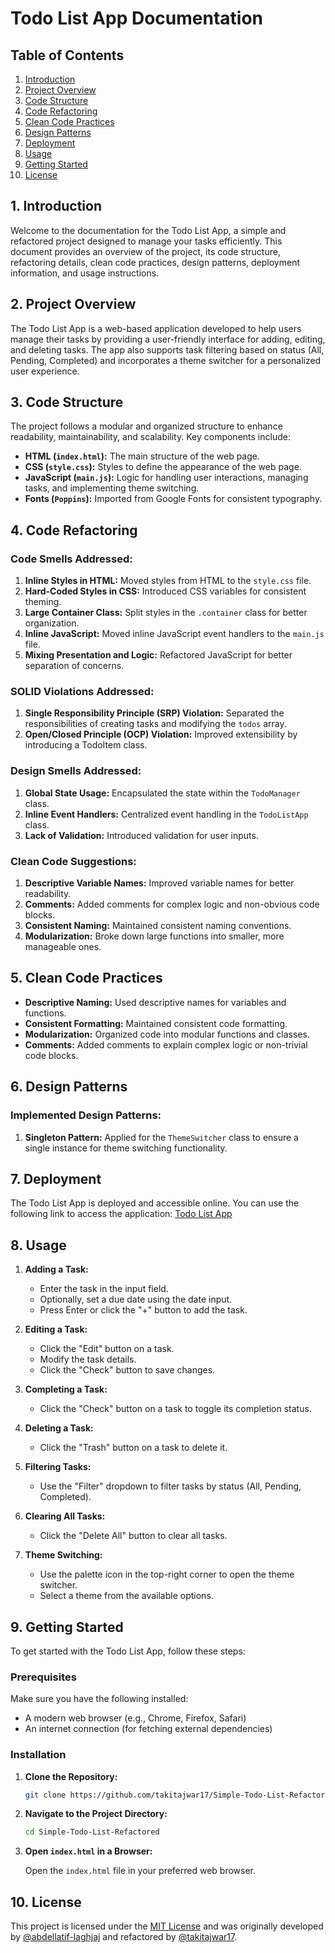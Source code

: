 # Todo List App Documentation

## Table of Contents

1. [Introduction](#1-introduction)
2. [Project Overview](#2-project-overview)
3. [Code Structure](#3-code-structure)
4. [Code Refactoring](#4-code-refactoring)
5. [Clean Code Practices](#5-clean-code-practices)
6. [Design Patterns](#6-design-patterns)
7. [Deployment](#7-deployment)
8. [Usage](#8-usage)
9. [Getting Started](#9-getting-started)
10. [License](#10-license)

## 1. Introduction

Welcome to the documentation for the Todo List App, a simple and refactored project designed to manage your tasks efficiently. This document provides an overview of the project, its code structure, refactoring details, clean code practices, design patterns, deployment information, and usage instructions.

## 2. Project Overview

The Todo List App is a web-based application developed to help users manage their tasks by providing a user-friendly interface for adding, editing, and deleting tasks. The app also supports task filtering based on status (All, Pending, Completed) and incorporates a theme switcher for a personalized user experience.

## 3. Code Structure

The project follows a modular and organized structure to enhance readability, maintainability, and scalability. Key components include:

- **HTML (`index.html`):** The main structure of the web page.
- **CSS (`style.css`):** Styles to define the appearance of the web page.
- **JavaScript (`main.js`):** Logic for handling user interactions, managing tasks, and implementing theme switching.
- **Fonts (`Poppins`):** Imported from Google Fonts for consistent typography.

## 4. Code Refactoring

### Code Smells Addressed:

1. **Inline Styles in HTML:** Moved styles from HTML to the `style.css` file.
2. **Hard-Coded Styles in CSS:** Introduced CSS variables for consistent theming.
3. **Large Container Class:** Split styles in the `.container` class for better organization.
4. **Inline JavaScript:** Moved inline JavaScript event handlers to the `main.js` file.
5. **Mixing Presentation and Logic:** Refactored JavaScript for better separation of concerns.

### SOLID Violations Addressed:

1. **Single Responsibility Principle (SRP) Violation:** Separated the responsibilities of creating tasks and modifying the `todos` array.
2. **Open/Closed Principle (OCP) Violation:** Improved extensibility by introducing a TodoItem class.

### Design Smells Addressed:

1. **Global State Usage:** Encapsulated the state within the `TodoManager` class.
2. **Inline Event Handlers:** Centralized event handling in the `TodoListApp` class.
3. **Lack of Validation:** Introduced validation for user inputs.

### Clean Code Suggestions:

1. **Descriptive Variable Names:** Improved variable names for better readability.
2. **Comments:** Added comments for complex logic and non-obvious code blocks.
3. **Consistent Naming:** Maintained consistent naming conventions.
4. **Modularization:** Broke down large functions into smaller, more manageable ones.

## 5. Clean Code Practices

- **Descriptive Naming:** Used descriptive names for variables and functions.
- **Consistent Formatting:** Maintained consistent code formatting.
- **Modularization:** Organized code into modular functions and classes.
- **Comments:** Added comments to explain complex logic or non-trivial code blocks.

## 6. Design Patterns

### Implemented Design Patterns:

1. **Singleton Pattern:** Applied for the `ThemeSwitcher` class to ensure a single instance for theme switching functionality.

## 7. Deployment

The Todo List App is deployed and accessible online. You can use the following link to access the application: [Todo List App](https://takitajwar17.github.io/Simple-Todo-List-Refactored/)

## 8. Usage

1. **Adding a Task:**
   - Enter the task in the input field.
   - Optionally, set a due date using the date input.
   - Press Enter or click the "+" button to add the task.

2. **Editing a Task:**
   - Click the "Edit" button on a task.
   - Modify the task details.
   - Click the "Check" button to save changes.

3. **Completing a Task:**
   - Click the "Check" button on a task to toggle its completion status.

4. **Deleting a Task:**
   - Click the "Trash" button on a task to delete it.

5. **Filtering Tasks:**
   - Use the "Filter" dropdown to filter tasks by status (All, Pending, Completed).

6. **Clearing All Tasks:**
   - Click the "Delete All" button to clear all tasks.

7. **Theme Switching:**
   - Use the palette icon in the top-right corner to open the theme switcher.
   - Select a theme from the available options.

## 9. Getting Started

To get started with the Todo List App, follow these steps:

### Prerequisites

Make sure you have the following installed:

- A modern web browser (e.g., Chrome, Firefox, Safari)
- An internet connection (for fetching external dependencies)

### Installation

1. **Clone the Repository:**

   ```bash
   git clone https://github.com/takitajwar17/Simple-Todo-List-Refactored.git
   ```

2. **Navigate to the Project Directory:**

   ```bash
   cd Simple-Todo-List-Refactored
   ```

3. **Open `index.html` in a Browser:**

   Open the `index.html` file in your preferred web browser.

## 10. License

This project is licensed under the [MIT License](https://opensource.org/licenses/MIT) and was originally developed by [@abdellatif-laghjaj](https://github.com/abdellatif-laghjaj) and refactored by [@takitajwar17](https://github.com/takitajwar17). 
